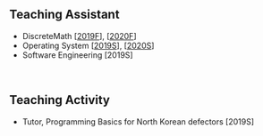 ## Teaching Assistant
- DiscreteMath \[[2019F](https://github.com/hongshin/DiscreteMath/tree/2019fall)\], \[[2020F](https://github.com/hongshin/DiscreteMath/tree/2020fall)\] 
- Operating System \[[2019S](https://github.com/hongshin/OperatingSystem/tree/2019spring)\], \[[2020S](https://github.com/hongshin/OperatingSystem/tree/2020spring)\]
- Software Engineering \[2019S\]

<br>

## Teaching Activity
- Tutor, Programming Basics for North Korean defectors \[2019S\]
